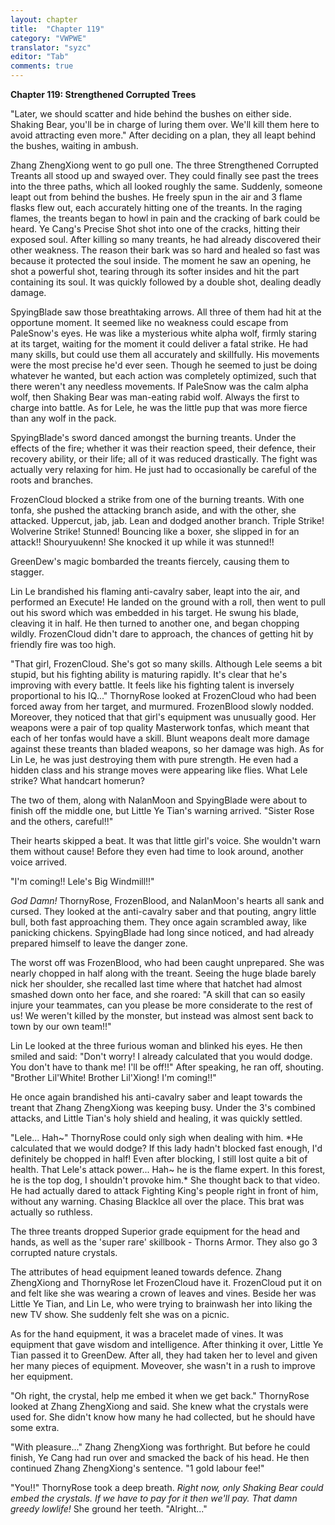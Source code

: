 ```yaml
---
layout: chapter
title:  "Chapter 119"
category: "VWPWE"
translator: "syzc"
editor: "Tab"
comments: true
---
```


**Chapter 119: Strengthened Corrupted Trees**

"Later, we should scatter and hide behind the bushes on either side. Shaking Bear, you'll be in charge of luring them over. We'll kill them here to avoid attracting even more." After deciding on a plan, they all leapt behind the bushes, waiting in ambush.

Zhang ZhengXiong went to go pull one. The three Strengthened Corrupted Treants all stood up and swayed over. They could finally see past the trees into the three paths, which all looked roughly the same. Suddenly, someone leapt out from behind the bushes. He freely spun in the air and 3 flame flasks flew out, each accurately hitting one of the treants. In the raging flames, the treants began to howl in pain and the cracking of bark could be heard. Ye Cang's Precise Shot shot into one of the cracks, hitting their exposed soul. After killing so many treants, he had already discovered their other weakness. The reason their bark was so hard and healed so fast was because it protected the soul inside. The moment he saw an opening, he shot a powerful shot, tearing through its softer insides and hit the part containing its soul. It was quickly followed by a double shot, dealing deadly damage. 

SpyingBlade saw those breathtaking arrows. All three of them had hit at the opportune moment. It seemed like no weakness could escape from PaleSnow's eyes. He was like a mysterious white alpha wolf, firmly staring at its target, waiting for the moment it could deliver a fatal strike. He had many skills, but could use them all accurately and skillfully. His movements were the most precise he'd ever seen. Though he seemed to just be doing whatever he wanted, but each action was completely optimized, such that there weren't any needless movements. If PaleSnow was the calm alpha wolf, then Shaking Bear was man-eating rabid wolf. Always the first to charge into battle. As for Lele, he was the little pup that was more fierce than any wolf in the pack. 

SpyingBlade's sword danced amongst the burning treants. Under the effects of the fire; whether it was their reaction speed, their defence, their recovery ability, or their life; all of it was reduced drastically. The fight was actually very relaxing for him. He just had to occasionally be careful of the roots and branches.

FrozenCloud blocked a strike from one of the burning treants. With one tonfa, she pushed the attacking branch aside, and with the other, she attacked. Uppercut, jab, jab. Lean and dodged another branch. Triple Strike! Wolverine Strike! Stunned! Bouncing like a boxer, she slipped in for an attack!! Shouryuukenn! She knocked it up while it was stunned!!

GreenDew's magic bombarded the treants fiercely, causing them to stagger.

Lin Le brandished his flaming anti-cavalry saber, leapt into the air, and performed an Execute! He landed on the ground with a roll, then went to pull out his sword which was embedded in his target. He swung his blade, cleaving it in half. He then turned to another one, and began chopping wildly. FrozenCloud didn't dare to approach, the chances of getting hit by friendly fire was too high. 

"That girl, FrozenCloud. She's got so many skills. Although Lele seems a bit stupid, but his fighting ability is maturing rapidly. It's clear that he's improving with every battle. It feels like his fighting talent is inversely proportional to his IQ..." ThornyRose looked at FrozenCloud who had been forced away from her target, and murmured. FrozenBlood slowly nodded. Moreover, they noticed that that girl's equipment was unusually good. Her weapons were a pair of top quality Masterwork tonfas, which meant that each of her tonfas would have a skill. Blunt weapons dealt more damage against these treants than bladed weapons, so her damage was high. As for Lin Le, he was just destroying them with pure strength. He even had a hidden class and his strange moves were appearing like flies. What Lele strike? What handcart homerun?

The two of them, along with NalanMoon and SpyingBlade were about to finish off the middle one, but Little Ye Tian's warning arrived. "Sister Rose and the others, careful!!"

Their hearts skipped a beat. It was that little girl's voice. She wouldn't warn them without cause! Before they even had time to look around, another voice arrived.

"I'm coming!! Lele's Big Windmill!!"

*God Damn!* ThornyRose, FrozenBlood, and NalanMoon's hearts all sank and cursed. They looked at the anti-cavalry saber and that pouting, angry little bull, both fast approaching them. They once again scrambled away, like panicking chickens. SpyingBlade had long since noticed, and had already prepared himself to leave the danger zone.

The worst off was FrozenBlood, who had been caught unprepared. She was nearly chopped in half along with the treant. Seeing the huge blade barely nick her shoulder, she recalled last time where that hatchet had almost smashed down onto her face, and she roared: "A skill that can so easily injure your teammates, can you please be more considerate to the rest of us! We weren't killed by the monster, but instead was almost sent back to town by our own team!!"

Lin Le looked at the three furious woman and blinked his eyes. He then smiled and said: "Don't worry! I already calculated that you would dodge. You don't have to thank me! I'll be off!!" After speaking, he ran off, shouting. "Brother Lil'White! Brother Lil'Xiong! I'm coming!!"

He once again brandished his anti-cavalry saber and leapt towards the treant that Zhang ZhengXiong was keeping busy. Under the 3's combined attacks, and Little Tian's holy shield and healing, it was quickly settled.

"Lele... Hah~" ThornyRose could only sigh when dealing with him. *He calculated that we would dodge? If this lady hadn't blocked fast enough, I'd definitely be chopped in half! Even after blocking, I still lost quite a bit of health. That Lele's attack power... Hah~ he is the flame expert. In this forest, he is the top dog, I shouldn't provoke him.* She thought back to that video. He had actually dared to attack Fighting King's people right in front of him, without any warning. Chasing BlackIce all over the place. This brat was actually so ruthless.

The three treants dropped Superior grade equipment for the head and hands, as well as the 'super rare' skillbook - Thorns Armor. They also go 3 corrupted nature crystals.

The attributes of head equipment leaned towards defence. Zhang ZhengXiong and ThornyRose let FrozenCloud have it. FrozenCloud put it on and felt like she was wearing a crown of leaves and vines. Beside her was Little Ye Tian, and Lin Le, who were trying to brainwash her into liking the new TV show. She suddenly felt she was on a picnic. 

As for the hand equipment, it was a bracelet made of vines. It was equipment that gave wisdom and intelligence. After thinking it over, Little Ye Tian passed it to GreenDew. After all, they had taken her to level and given her many pieces of equipment. Moveover, she wasn't in a rush to improve her equipment.

"Oh right, the crystal, help me embed it when we get back." ThornyRose looked at Zhang ZhengXiong and said. She knew what the crystals were used for. She didn't know how many he had collected, but he should have some extra. 

"With pleasure..." Zhang ZhengXiong was forthright. But before he could finish, Ye Cang had run over and smacked the back of his head. He then continued Zhang ZhengXiong's sentence. "1 gold labour fee!"

"You!!" ThornyRose took a deep breath. *Right now, only Shaking Bear could embed the crystals. If we have to pay for it then we'll pay. That damn greedy lowlife!* She ground her teeth. "Alright..."
